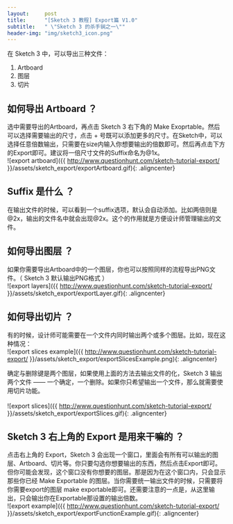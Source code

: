 ```yaml
---
layout:     post
title:      "[Sketch 3 教程] Export篇 V1.0"
subtitle:   " \"Sketch 3 的杀手锏之一\""
header-img: "img/sketch3_icon.png"
---
```


在 Sketch 3 中，可以导出三种文件：
1. Artboard
2. 图层
2. 切片

## 如何导出 Artboard ？
选中需要导出的Artboard，再点击 Sketch 3 右下角的 Make Exoprtable。然后可以选择需要输出的尺寸，点击 + 号既可以添加更多的尺寸。在Sketch中，可以选择任意倍数输出，只需要在size内输入你想要输出的倍数即可。然后再点击下方的Export即可。建议将一倍尺寸文件的Suffix命名为@1x。<br/>
![export artboard]({{ http://www.questionhunt.com/sketch-tutorial-export/ }}/assets/sketch_export/exportArtboard.gif){: .aligncenter}

## Suffix 是什么 ？
在输出文件的时候，可以看到一个suffix选项，默认会自动添加。比如两倍则是@2x，输出的文件名中就会出现@2x。这个的作用就是方便设计师管理输出的文件。

## 如何导出图层 ？
如果你需要导出Artboard中的一个图层，你也可以按照同样的流程导出PNG文件。（ Sketch 3 默认输出PNG格式 ）<br/>
![export layers]({{ http://www.questionhunt.com/sketch-tutorial-export/ }}/assets/sketch_export/exportLayer.gif){: .aligncenter}

## 如何导出切片 ？
有的时候，设计师可能需要在一个文件内同时输出两个或多个图层。比如，现在这种情况：<br/>
![export slices example]({{ http://www.questionhunt.com/sketch-tutorial-export/ }}/assets/sketch_export/exportSlicesExample.png){: .aligncenter}<br/>

确定与删除键是两个图层，如果使用上面的方法去输出文件的化，Sketch 3 输出两个文件 —— 一个确定，一个删除。如果你只希望输出一个文件，那么就需要使用切片功能。<br/><br/>
![export slices]({{ http://www.questionhunt.com/sketch-tutorial-export/ }}/assets/sketch_export/exportSlices.gif){: .aligncenter}<br/>

## Sketch 3 右上角的 Export 是用来干嘛的 ？
点击右上角的 Export，Sketch 3 会出现一个窗口，里面会有所有可以输出的图层、Artboard、切片等。你只要勾选你想要输出的东西，然后点击Export即可。但你可能会发现，这个窗口没有你想要的图层。那是因为在这个窗口内，只会显示那些你已经 Make Exportable 的图层。当你需要统一输出文件的时候，只需要将你需要export的图层 make exportable即可。还需要注意的一点是，从这里输出，只会输出你在Exportable那设置的输出倍数。<br/>
![export example]({{ http://www.questionhunt.com/sketch-tutorial-export/ }}/assets/sketch_export/exportFunctionExample.gif){: .aligncenter}
